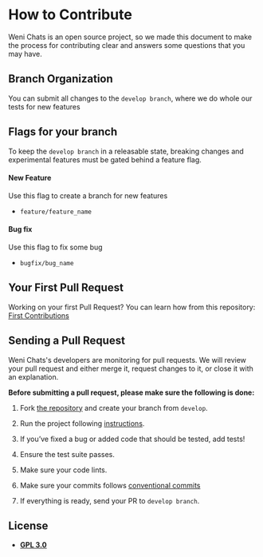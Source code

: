 # How to Contribute

Weni Chats is an open source project, so we made this document to make the process for contributing clear and answers some questions that you may have.

## Branch Organization
You can submit all changes to the `develop branch`, where we do whole our tests for new features

## Flags for your branch

To keep the `develop branch` in a releasable state, breaking changes and experimental features must be gated behind a feature flag.

#### New Feature
Use this flag to create a branch for new features
 - `feature/feature_name`

#### Bug fix
Use this flag to fix some bug
- `bugfix/bug_name`

## Your First Pull Request

Working on your first Pull Request? You can learn how from this repository:
<a href="https://github.com/firstcontributions/first-contributions">
First Contributions
</a>

## Sending a Pull Request
Weni Chats's developers are monitoring for pull requests. We will review your pull request and either merge it, request changes to it, or close it with an explanation.

**Before submitting a pull request, please make sure the following is done:**

1.  Fork  [the repository](https://github.com/Ilhasoft/chats-engine)  and create your branch from  `develop`.

2.  Run the project following [instructions](https://github.com/Ilhasoft/chats-engine/tree/main#development).

3.  If you’ve fixed a bug or added code that should be tested, add tests!

4.  Ensure the test suite passes.

5.  Make sure your code lints.

6. Make sure your commits follows [conventional commits](https://github.com/conventional-commits/conventionalcommits.org)

7.  If everything is ready, send your PR to `develop branch`.

## License

- **[GPL 3.0](https://github.com/Ilhasoft/chats-engine/blob/main/LICENSE)**
